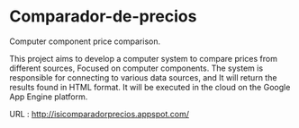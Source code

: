 # Comparador-de-precios
Computer component price comparison.

This project aims to develop a computer system to compare prices from different sources, 
Focused on computer components. The system is responsible for connecting to various data sources, and 
It will return the results found in HTML format. It will be executed in the cloud on the Google App Engine platform. 


URL : http://isicomparadorprecios.appspot.com/
